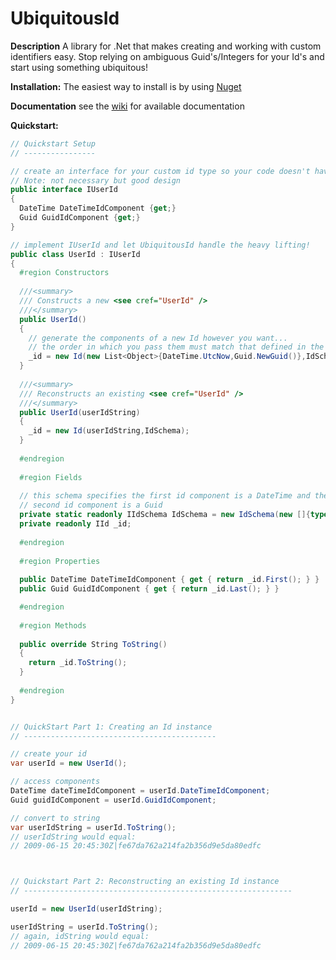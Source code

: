 UbiquitousId
==========

**Description**
A library for .Net that makes creating and working with custom identifiers easy. Stop relying on ambiguous Guid's/Integers for your Id's and start using something ubiquitous!

**Installation:**
The easiest way to install is by using [Nuget](http://nuget.org/packages/TW.UbiquitousId/)

**Documentation**
see the [wiki](https://github.com/TonightWe/UbiquitousId/wiki) for available documentation

**Quickstart:**
```C#
// Quickstart Setup
// ----------------

// create an interface for your custom id type so your code doesn't have a hard dependency on UbiquitousId
// Note: not necessary but good design
public interface IUserId
{
  DateTime DateTimeIdComponent {get;}
  Guid GuidIdComponent {get;}
}

// implement IUserId and let UbiquitousId handle the heavy lifting!
public class UserId : IUserId
{
  #region Constructors
  
  ///<summary>
  /// Constructs a new <see cref="UserId" />
  ///</summary>
  public UserId()
  {
    // generate the components of a new Id however you want...
    // the order in which you pass them must match that defined in the schema
    _id = new Id(new List<Object>{DateTime.UtcNow,Guid.NewGuid()},IdSchema);
  }
  
  ///<summary>
  /// Reconstructs an existing <see cref="UserId" />
  ///</summary>
  public UserId(userIdString)
  {
    _id = new Id(userIdString,IdSchema);
  }
  
  #endregion
  
  #region Fields
  
  // this schema specifies the first id component is a DateTime and the 
  // second id component is a Guid
  private static readonly IIdSchema IdSchema = new IdSchema(new []{typeof(DateTime),typeof(Guid)});
  private readonly IId _id;
  
  #endregion
  
  #region Properties
  
  public DateTime DateTimeIdComponent { get { return _id.First(); } }
  public Guid GuidIdComponent { get { return _id.Last(); } }

  #endregion
  
  #region Methods
  
  public override String ToString()
  {
    return _id.ToString();
  }
  
  #endregion
}


// QuickStart Part 1: Creating an Id instance
// -------------------------------------------

// create your id
var userId = new UserId();

// access components
DateTime dateTimeIdComponent = userId.DateTimeIdComponent;
Guid guidIdComponent = userId.GuidIdComponent;

// convert to string
var userIdString = userId.ToString(); 
// userIdString would equal:
// 2009-06-15 20:45:30Z|fe67da762a214fa2b356d9e5da80edfc



// Quickstart Part 2: Reconstructing an existing Id instance
// ------------------------------------------------------------

userId = new UserId(userIdString);

userIdString = userId.ToString();
// again, idString would equal: 
// 2009-06-15 20:45:30Z|fe67da762a214fa2b356d9e5da80edfc

```
